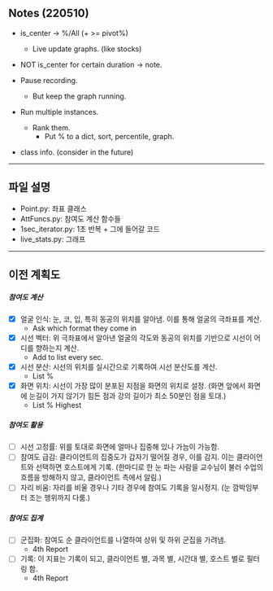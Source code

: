 ## Notes (220510)
- is_center -> %/All (+ >= pivot%)
  - Live update graphs. (like stocks)
- NOT is_center for certain duration -> note.
- Pause recording.
  - But keep the graph running.

- Run multiple instances.
  - Rank them.
    - Put % to a dict, sort, percentile, graph.

- class info. (consider in the future)

---

## 파일 설명
- Point.py: 좌표 클래스
- AttFuncs.py: 참여도 계산 함수들
- 1sec_iterator.py: 1초 반복 + 그에 들어갈 코드
- live_stats.py: 그래프 
---

## 이전 계획도
##### 참여도 계산
- [X] 얼굴 인식: 눈, 코, 입, 특히 동공의 위치를 알아냄. 이를 통해 얼굴의 극좌표를 계산.
  - Ask which format they come in
- [X] 시선 벡터: 위 극좌표에서 알아낸 얼굴의 각도와 동공의 위치를 기반으로 시선이 어디를 향하는지 계산.
  - Add to list every sec.
- [X] 시선 분산: 시선의 위치를 실시간으로 기록하여 시선 분산도를 계산.
  - List %
- [X] 화면 위치: 시선이 가장 많이 분포된 지점을 화면의 위치로 설정. (화면 앞에서 화면에 눈길이 가지 않기가 힘든 점과 강의 길이가 최소 50분인 점을 토대.)	
  - List % Highest
##### 참여도 활용
- [ ] 시선 고정률: 위를 토대로 화면에 얼마나 집중해 있나 가늠이 가능함.
- [ ] 참여도 급감: 클라이언트의 집중도가 갑자기 떨어질 경우, 이를 감지. 이는 클라이언트와 선택하면 호스트에게 기록. (한마디로 한 눈 파는 사람을 교수님이 불러 수업의 흐름을 방해하지 않고, 클라이언트 측에서 알림.)
- [ ] 자리 비움: 자리를 비울 경우나 기타 경우에 참여도 기록을 일시정지. (눈 깜박임부터 조는 행위까지 다룸.)
##### 참여도 집계
- [ ] 군집화: 참여도 순 클라이언트를 나열하여 상위 및 하위 군집을 가려냄.
  - 4th Report
- [ ] 기록: 이 지표는 기록이 되고, 클라이언트 별, 과목 별, 시간대 별, 호스트 별로 필터링 함.
  - 4th Report
